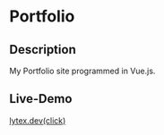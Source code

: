 # Portfolio

## Description

My Portfolio site programmed in Vue.js.

## Live-Demo
[lytex.dev(click)](https://lytex.dev)